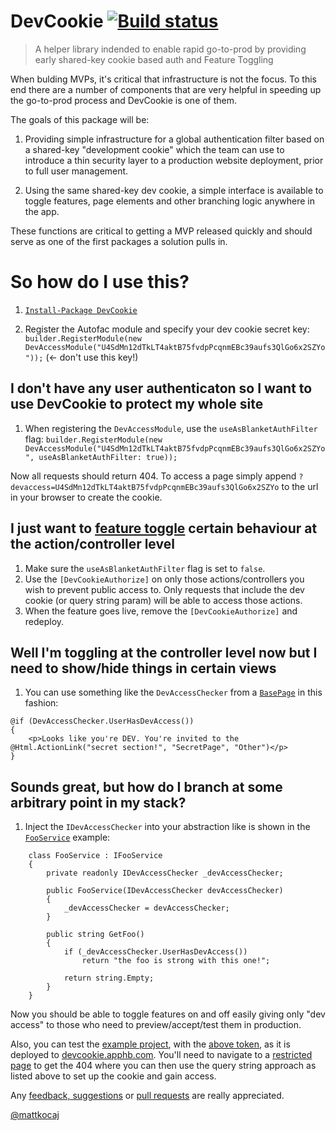 # DevCookie [![Build status](https://ci.appveyor.com/api/projects/status/5bd2lcbrbv00g3mu?svg=true)](https://ci.appveyor.com/project/cottsak/devcookie)

> A helper library indended to enable rapid go-to-prod by providing early shared-key cookie based auth and Feature Toggling

When bulding MVPs, it's critical that infrastructure is not the focus. To this end there are a number of components that are very helpful in speeding up the go-to-prod process and DevCookie is one of them.

The goals of this package will be:

1. Providing simple infrastructure for a global authentication filter based on a shared-key "development cookie" which the team can use to introduce a thin security layer to a production website deployment, prior to full user management.

2. Using the same shared-key dev cookie, a simple interface is available to toggle features, page elements and other branching logic anywhere in the app.

These functions are critical to getting a MVP released quickly and should serve as one of the first packages a solution pulls in.

# So how do I use this?

1. [`Install-Package DevCookie`](https://www.nuget.org/packages/DevCookie/)

2. Register the Autofac module and specify your dev cookie secret key: `builder.RegisterModule(new DevAccessModule("U4SdMn12dTkLT4aktB75fvdpPcqnmEBc39aufs3QlGo6x2SZYo"));` (<- don't use this key!)

## I don't have any user authenticaton so I want to use DevCookie to protect my whole site

1. When registering the `DevAccessModule`, use the `useAsBlanketAuthFilter` flag: `builder.RegisterModule(new DevAccessModule("U4SdMn12dTkLT4aktB75fvdpPcqnmEBc39aufs3QlGo6x2SZYo", useAsBlanketAuthFilter: true));`

Now all requests should return 404. To access a page simply append `?devaccess=U4SdMn12dTkLT4aktB75fvdpPcqnmEBc39aufs3QlGo6x2SZYo` to the url in your browser to create the cookie.

## I just want to [feature toggle](http://stackoverflow.com/a/7707394/56145) certain behaviour at the action/controller level

1. Make sure the `useAsBlanketAuthFilter` flag is set to `false`.
2. Use the `[DevCookieAuthorize]` on only those actions/controllers you wish to prevent public access to. Only requests that include the dev cookie (or query string param) will be able to access those actions.
3. When the feature goes live, remove the `[DevCookieAuthorize]` and redeploy.

## Well I'm toggling at the controller level now but I need to show/hide things in certain views

1. You can use something like the `DevAccessChecker` from a [`BasePage`](https://github.com/cottsak/DevCookie/blob/master/DevCookie.Web/Views/BasePage.cs) in this fashion:
```
@if (DevAccessChecker.UserHasDevAccess())
{
    <p>Looks like you're DEV. You're invited to the @Html.ActionLink("secret section!", "SecretPage", "Other")</p>
}
```

## Sounds great, but how do I branch at some arbitrary point in my stack?

1. Inject the `IDevAccessChecker` into your abstraction like is shown in the [`FooService`](https://github.com/cottsak/DevCookie/blob/master/DevCookie.Web/Controllers/OtherController.cs) example:
```
    class FooService : IFooService
    {
        private readonly IDevAccessChecker _devAccessChecker;

        public FooService(IDevAccessChecker devAccessChecker)
        {
            _devAccessChecker = devAccessChecker;
        }

        public string GetFoo()
        {
            if (_devAccessChecker.UserHasDevAccess())
                return "the foo is strong with this one!";

            return string.Empty;
        }
    }
```

Now you should be able to toggle features on and off easily giving only "dev access" to those who need to preview/accept/test them in production.

Also, you can test the [example project](https://github.com/cottsak/DevCookie/tree/master/DevCookie.Web), with the [above token](https://github.com/cottsak/DevCookie/blob/master/DevCookie.Web/App_Start/ContainerConfig.cs), as it is deployed to [devcookie.apphb.com](http://devcookie.apphb.com/). You'll need to navigate to a [restricted page](https://devcookie.apphb.com/other/page) to get the 404 where you can then use the query string approach as listed above to set up the cookie and gain access.

Any [feedback, suggestions](https://github.com/cottsak/DevCookie/issues/new) or [pull requests](https://github.com/cottsak/DevCookie/pulls) are really appreciated.



[@mattkocaj](https://twitter.com/mattkocaj)
